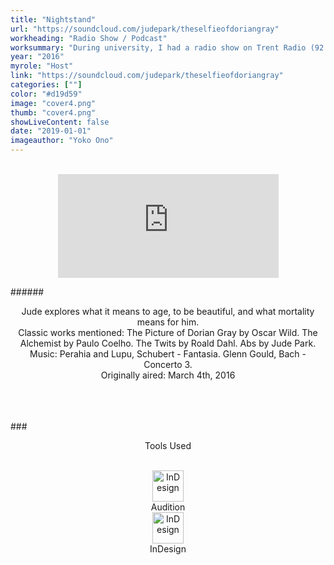```yaml
---
title: "Nightstand"
url: "https://soundcloud.com/judepark/theselfieofdoriangray"
workheading: "Radio Show / Podcast"
worksummary: "During university, I had a radio show on Trent Radio (92.7 FM) called Nightstand. It was a weekly “sit-down” podcast show, exploring the great works of literature you would find on my nightstand. A little bit of stand-up, random thoughts, and philosophical questioning mixed in for a laugh."
year: "2016"
myrole: "Host"
link: "https://soundcloud.com/judepark/theselfieofdoriangray"
categories: [""]
color: "#d19d59"
image: "cover4.png"
thumb: "cover4.png"
showLiveContent: false
date: "2019-01-01"
imageauthor: "Yoko Ono"
---
```




<br/>

<div style="text-align:center">
<iframe width="70%" height="166" scrolling="no" frameborder="no" allow="autoplay" src="https://w.soundcloud.com/player/?url=https%3A//api.soundcloud.com/tracks/250930450&color=%23ffcc00&auto_play=false&hide_related=false&show_comments=true&show_user=true&show_reposts=false&show_teaser=true"></iframe>
</div>

######<div style="text-align:center">Jude explores what it means to age, to be beautiful, and what mortality means for him.<br/>Classic works mentioned: The Picture of Dorian Gray by Oscar Wild. The Alchemist by Paulo Coelho. The Twits by Roald Dahl. Abs by Jude Park.<br/>Music: Perahia and Lupu, Schubert - Fantasia. Glenn Gould, Bach - Concerto 3.<br/>Originally aired: March 4th, 2016</div>


<br/><br/><br/>
###<div style="text-align:center">Tools Used</div>
<br/>

<div class="tools-grid-img" style="text-align:center">

<div class="grid-img">
<img src="https://66.media.tumblr.com/097119d1d4bf840a3648c26f0df2dbca/26d8e52ace47dd5f-27/s640x960/e2ddf1bc73cfa86ece8fa4bf65a3331581f31349.png" alt="InDesign" width="50"></img>
    <div class="tools-grid-img-description">
     Audition
    </div>
</div>

<div class="grid-img">
<img src="https://66.media.tumblr.com/aab3e12a5e711fdb5a616313754e65cd/tumblr_pwpexqLa9N1taz7avo1_1280.png" alt="InDesign" width="50"></img>
    <div class="tools-grid-img-description">
     InDesign
    </div>
</div>

</div>